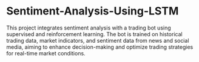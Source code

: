 # Sentiment-Analysis-Using-LSTM
This project integrates sentiment analysis with a trading bot using supervised and reinforcement learning. The bot is trained on historical trading data, market indicators, and sentiment data from news and social media, aiming to enhance decision-making and optimize trading strategies for real-time market conditions.
